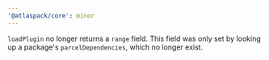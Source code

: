 ```yaml
---
'@atlaspack/core': minor
---
```


`loadPlugin` no longer returns a `range` field. This field was only set by looking up a package's `parcelDependencies`, which no longer exist.
